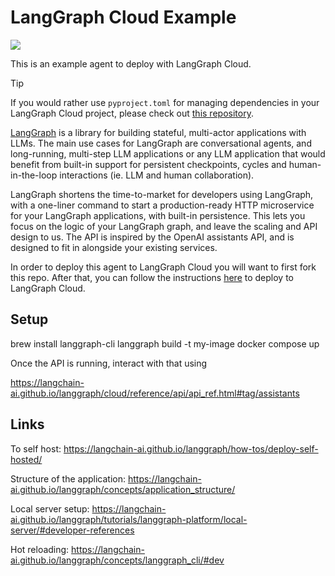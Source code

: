 # LangGraph Cloud Example

![](static/agent_ui.png)

This is an example agent to deploy with LangGraph Cloud.

> [!TIP]
> If you would rather use `pyproject.toml` for managing dependencies in your LangGraph Cloud project, please check out [this repository](https://github.com/langchain-ai/langgraph-example-pyproject).

[LangGraph](https://github.com/langchain-ai/langgraph) is a library for building stateful, multi-actor applications with LLMs. The main use cases for LangGraph are conversational agents, and long-running, multi-step LLM applications or any LLM application that would benefit from built-in support for persistent checkpoints, cycles and human-in-the-loop interactions (ie. LLM and human collaboration).

LangGraph shortens the time-to-market for developers using LangGraph, with a one-liner command to start a production-ready HTTP microservice for your LangGraph applications, with built-in persistence. This lets you focus on the logic of your LangGraph graph, and leave the scaling and API design to us. The API is inspired by the OpenAI assistants API, and is designed to fit in alongside your existing services.

In order to deploy this agent to LangGraph Cloud you will want to first fork this repo. After that, you can follow the instructions [here](https://langchain-ai.github.io/langgraph/cloud/) to deploy to LangGraph Cloud.

## Setup

brew install langgraph-cli
langgraph build -t my-image
docker compose up

Once the API is running, interact with that using

https://langchain-ai.github.io/langgraph/cloud/reference/api/api_ref.html#tag/assistants

## Links

To self host: https://langchain-ai.github.io/langgraph/how-tos/deploy-self-hosted/

Structure of the application: https://langchain-ai.github.io/langgraph/concepts/application_structure/

Local server setup: https://langchain-ai.github.io/langgraph/tutorials/langgraph-platform/local-server/#developer-references

Hot reloading: https://langchain-ai.github.io/langgraph/concepts/langgraph_cli/#dev